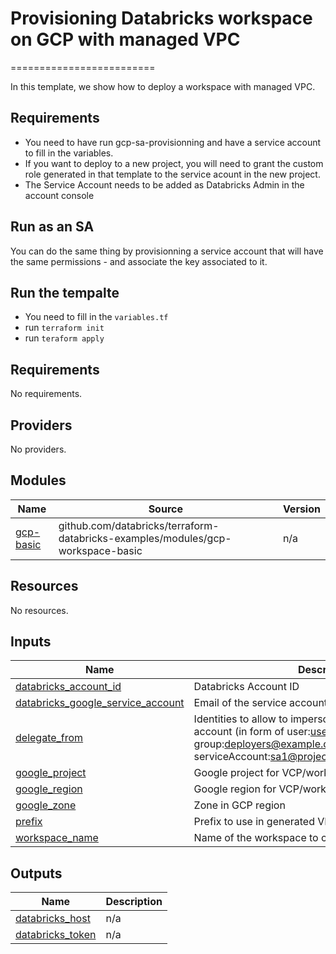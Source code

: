# Provisioning Databricks workspace on GCP with managed VPC
=========================

In this template, we show how to deploy a workspace with managed VPC.


## Requirements

- You need to have run gcp-sa-provisionning and have a service account to fill in the variables.
- If you want to deploy to a new project, you will need to grant the custom role generated in that template to the service acount in the new project.
- The Service Account needs to be added as Databricks Admin in the account console

## Run as an SA 

You can do the same thing by provisionning a service account that will have the same permissions - and associate the key associated to it.


## Run the tempalte

- You need to fill in the `variables.tf`
- run `terraform init`
- run `teraform apply`

<!-- BEGIN_TF_DOCS -->
## Requirements

No requirements.

## Providers

No providers.

## Modules

| Name | Source | Version |
|------|--------|---------|
| <a name="module_gcp-basic"></a> [gcp-basic](#module\_gcp-basic) | github.com/databricks/terraform-databricks-examples/modules/gcp-workspace-basic | n/a |

## Resources

No resources.

## Inputs

| Name | Description | Type | Default | Required |
|------|-------------|------|---------|:--------:|
| <a name="input_databricks_account_id"></a> [databricks\_account\_id](#input\_databricks\_account\_id) | Databricks Account ID | `string` | n/a | yes |
| <a name="input_databricks_google_service_account"></a> [databricks\_google\_service\_account](#input\_databricks\_google\_service\_account) | Email of the service account used for deployment | `string` | n/a | yes |
| <a name="input_delegate_from"></a> [delegate\_from](#input\_delegate\_from) | Identities to allow to impersonate created service account (in form of user:user.name@example.com, group:deployers@example.com or serviceAccount:sa1@project.iam.gserviceaccount.com) | `list(string)` | n/a | yes |
| <a name="input_google_project"></a> [google\_project](#input\_google\_project) | Google project for VCP/workspace deployment | `string` | n/a | yes |
| <a name="input_google_region"></a> [google\_region](#input\_google\_region) | Google region for VCP/workspace deployment | `string` | n/a | yes |
| <a name="input_google_zone"></a> [google\_zone](#input\_google\_zone) | Zone in GCP region | `string` | n/a | yes |
| <a name="input_prefix"></a> [prefix](#input\_prefix) | Prefix to use in generated VPC name | `string` | n/a | yes |
| <a name="input_workspace_name"></a> [workspace\_name](#input\_workspace\_name) | Name of the workspace to create | `string` | n/a | yes |

## Outputs

| Name | Description |
|------|-------------|
| <a name="output_databricks_host"></a> [databricks\_host](#output\_databricks\_host) | n/a |
| <a name="output_databricks_token"></a> [databricks\_token](#output\_databricks\_token) | n/a |
<!-- END_TF_DOCS -->
